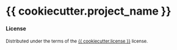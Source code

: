 # {{ cookiecutter.project_name }}

#### License

<sup>
Distributed under the terms of the <a href="LICENSE">{{ cookiecutter.license }}</a> license.
</sup>